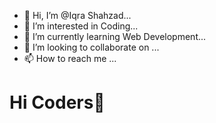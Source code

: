 - 👋 Hi, I’m @Iqra Shahzad...
- 👀 I’m interested in Coding...
- 🌱 I’m currently learning Web Development...
- 💞️ I’m looking to collaborate on ...
- 📫 How to reach me ...

<!---
iqrawd/iqrawd is a ✨ special ✨ repository because its `README.md` (this file) appears on your GitHub profile.
You can click the Preview link to take a look at your changes.
--->
# Hi Coders:wave:

